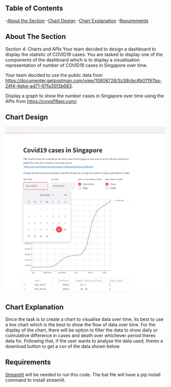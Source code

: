 ## Table of Contents
-[About the Section](#about-the-section)
-[Chart Design](#chart-design)
-[Chart Explanation](#chart-explanation)
-[Requirements](#requirements)

<!-- ABOUT THE SECTION -->
## About The Section
Section 4: Charts and APIs
Your team decided to design a dashboard to display the statistic of COVID19 cases. You are tasked to display one of the components of the dashboard which is to display a visualisation representation of number of COVID19 cases in Singapore over time.

Your team decided to use the public data from https://documenter.getpostman.com/view/10808728/SzS8rjbc#b07f97ba-24f4-4ebe-ad71-97fa35f3b683.

Display a graph to show the number cases in Singapore over time using the APIs from https://covid19api.com/.

<!-- Chart Design -->
## Chart Design
![Alt text](https://github.com/darrenCWJ/dataeng_test/blob/master/Section%204/Chart.png)


<!-- Chart Explanation -->
## Chart Explanation
Since the task is to create a chart to visualise data over time, its best to use a line chart which is the best to show the flow of data over time. For the display of the chart, there will be option to filter the data to show daily or culmulative difference in cases and death over whichever period theres data for. Following that, if the user wants to analyse the data used, theres a download button to get a csv of the data shown below.

## Requirements
[Streamlit](https://streamlit.io/) will be needed to run this code. The bat file will have a pip install command to install streamlit.
